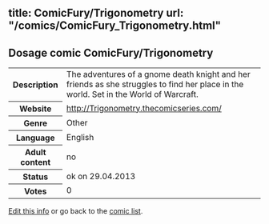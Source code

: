 title: ComicFury/Trigonometry
url: "/comics/ComicFury_Trigonometry.html"
---
Dosage comic ComicFury/Trigonometry
-----------------------------------------

<p id="msg"></p>
<script type="text/javascript">
if (window.location.search === '?edit_info_mail=sent_ok') {
  var elem = document.getElementById("msg");
  elem.innerHTML = 'Edited information sucessfully sent.';
  elem.className = 'ok';
}
</script>
<table class="comicinfo">
<tr>
<th>Description</th><td>The adventures of a gnome death knight and her friends as she struggles to find her place in the world. Set in the World of Warcraft.</td>
</tr>
<tr>
<th>Website</th><td><a href="http://Trigonometry.thecomicseries.com/">http://Trigonometry.thecomicseries.com/</a></td>
</tr>
<tr>
<th>Genre</th><td>Other</td>
</tr>
<tr>
<th>Language</th><td>English</td>
</tr>
<tr>
<th>Adult content</th><td>no</td>
</tr>
<tr>
<th>Status</th><td>ok on 29.04.2013</td>
</tr>
<tr>
<th>Votes</th><td>0</td>
</tr>
</table>

[Edit this info](ComicFury_Trigonometry_edit.html) or go back to the [comic list](../comic-index.html).
